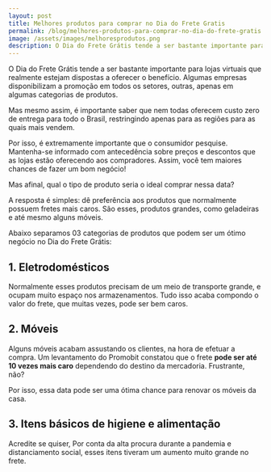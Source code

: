 ```yaml
---
layout: post
title: Melhores produtos para comprar no Dia do Frete Gratis
permalink: /blog/melhores-produtos-para-comprar-no-dia-do-frete-gratis.html
image: /assets/images/melhoresprodutos.png
description: O Dia do Frete Grátis tende a ser bastante importante para lojas virtuais que realmente estejam dispostas a oferecer o benefício. Algumas empresas disponibilizam a promoção em todos os setores, outras, apenas em algumas categorias de produtos.
---
```


O Dia do Frete Grátis tende a ser bastante importante para lojas virtuais que realmente estejam dispostas a oferecer o benefício. Algumas empresas disponibilizam a promoção em todos os setores, outras, apenas em algumas categorias de produtos.


Mas mesmo assim, é importante saber que nem todas oferecem custo zero de entrega para todo o Brasil, restringindo apenas para as regiões para as quais mais vendem. 


Por isso, é extremamente importante que o consumidor pesquise. Mantenha-se informado com antecedência sobre preços e descontos que as lojas estão oferecendo aos compradores. Assim, você tem maiores chances de fazer um bom negócio!


Mas afinal, qual o tipo de produto seria o ideal comprar nessa data?


A resposta é simples: dê preferência aos produtos que normalmente possuem fretes mais caros. São esses, produtos grandes, como geladeiras e até mesmo alguns móveis.


Abaixo separamos 03 categorias de produtos que podem ser um ótimo negócio no Dia do Frete Grátis:


## 1. Eletrodomésticos
Normalmente esses produtos precisam de um meio de transporte grande, e ocupam muito espaço nos armazenamentos. Tudo isso acaba compondo o valor do frete, que muitas vezes, pode ser bem caros.


## 2. Móveis
Alguns móveis acabam assustando os clientes, na hora de efetuar a compra. Um levantamento do Promobit constatou que o frete **pode ser até 10 vezes mais caro** dependendo do destino da mercadoria. Frustrante, não?


Por isso, essa data pode ser uma ótima chance para renovar os móveis da casa.


## 3. Itens básicos de higiene e alimentação
Acredite se quiser, Por conta da alta procura durante a pandemia e distanciamento social, esses itens tiveram um aumento muito grande no frete.
